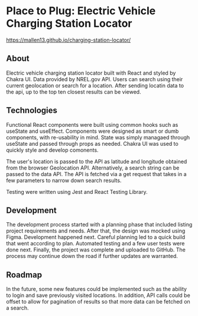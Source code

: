 # Place to Plug: Electric Vehicle Charging Station Locator

https://mallen13.github.io/charging-station-locator/

## About
Electric vehicle charging station locator built with React and styled by Chakra UI. Data provided by NREL.gov API. Users can search using their current geolocation or search for a location. After sending locatin data to the api, up to the top ten closest results can be viewed.

## Technologies
Functional React components were built using common hooks such as useState and useEffect. Components were designed as smart or dumb components, with re-usability in mind. State was simply managaed through useState and passed through props as needed. Chakra UI was used to quickly style and develop comonents. 

The user's location is passed to the API as latitude and longitude obtained from the browser Geolocation API. Alternatively, a search string can be passed to the data API. The API is fetched via a get request that takes in a few parameters to narrow down search results. 

Testing were written using Jest and React Testing Library.

## Development
The development process started with a planning phase that included listing project requirements and needs. After that, the design was mocked using Figma. Development happened next. Careful planning led to a quick build that went according to plan. Automated testing and a few user tests were done next. Finally, the project was complete and uploaded to GitHub. The process may continue down the road if further updates are warranted.

## Roadmap
In the future, some new features could be implemented such as the ability to login and save previously visited locations. In addition, API calls could be offset to allow for pagination of results so that more data can be fetched on a search. 
